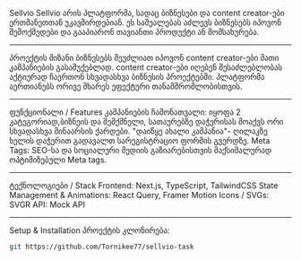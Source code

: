 Sellvio
Sellvio არის პლატფორმა, სადაც ბიზნესები და content creator-ები ერთმანეთთან უკავშირდებიან. ეს საშუალებას აძლევს ბიზნესებს იპოვონ შემოქმედები და გააპიარონ თავიანთი პროდუქტი ან მომსახურება.

---

პროექტის მიზანი
ბიზნესებს შეუძლიათ იპოვონ content creator-ები მათი კამპანიების გასაშუქებლად.
content creator-ები იღებენ შესაძლებლობას აქტიურად ჩაერთონ სხვადასხვა ბიზნესის პროექტებში.
პლატფორმა აერთიანებს ორივე მხარეს ეფექტური თანამშრომლობისთვის.

---

ფუნქციონალი / Features
კამპანიების ჩამონათვალი:
იყოფა 2 კატეგორიად,ბიზნეის და შემქმნელი, სათაურებზე დაჭერისას მოაქვს ორი სხვადასხვა შინაარსის ქარდები.
"დაიწყე ახალი კამპანია"- ღილაკზე ხელის დაჭერით გადავალთ სარეგისტრაციო ფორმის გვერდზე.
Meta Tags:
SEO-სა და სოციალური მედიის გაზიარებისთვის მაქსიმალურად ოპტიმიზებული Meta tags.

---

ტექნოლოგიები / Stack
Frontend: Next.js, TypeScript, TailwindCSS
State Management & Animations: React Query, Framer Motion
Icons / SVGs: SVGR
API: Mock API

---

Setup & Installation
პროექტის კლონირება:

```bash
git https://github.com/Tornikee77/sellvio-task
```
